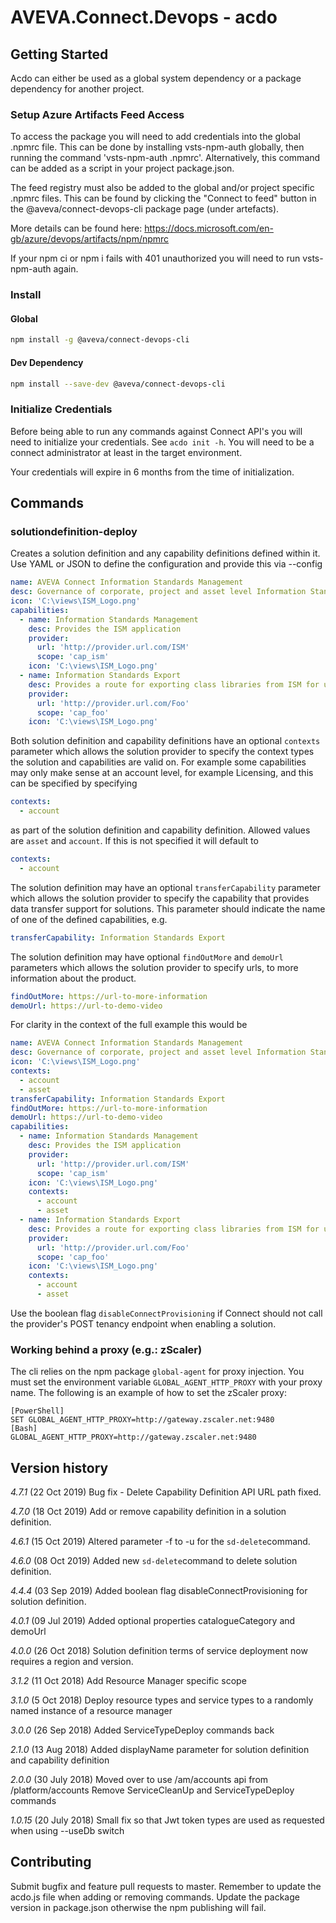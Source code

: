 # AVEVA.Connect.Devops - acdo

## Getting Started

Acdo can either be used as a global system dependency or a package dependency for another project.

### Setup Azure Artifacts Feed Access

To access the package you will need to add credentials into the global .npmrc file.  This can be done by installing vsts-npm-auth globally, then running the command 'vsts-npm-auth .npmrc'.  Alternatively, this command can be added as a script in your project package.json.

The feed registry must also be added to the global and/or project specific .npmrc files.  This can be found by clicking the "Connect to feed" button in the @aveva/connect-devops-cli package page (under artefacts).

More details can be found here: https://docs.microsoft.com/en-gb/azure/devops/artifacts/npm/npmrc

If your npm ci or npm i fails with 401 unauthorized you will need to run vsts-npm-auth again.

### Install

#### Global

```bash
npm install -g @aveva/connect-devops-cli
```

#### Dev Dependency

```bash
npm install --save-dev @aveva/connect-devops-cli
```

### Initialize Credentials

Before being able to run any commands against Connect API's you will need to initialize your credentials. See `acdo init -h`. You will need to be a connect administrator at least in the target environment.

Your credentials will expire in 6 months from the time of initialization.

## Commands

### solutiondefinition-deploy

Creates a solution definition and any capability definitions defined within it. Use YAML or JSON to define the configuration and provide this via --config

```yaml
name: AVEVA Connect Information Standards Management
desc: Governance of corporate, project and asset level Information Standards
icon: 'C:\views\ISM_Logo.png'
capabilities:
  - name: Information Standards Management
    desc: Provides the ISM application
    provider:
      url: 'http://provider.url.com/ISM'
      scope: 'cap_ism'
    icon: 'C:\views\ISM_Logo.png'
  - name: Information Standards Export
    desc: Provides a route for exporting class libraries from ISM for use in other packages
    provider:
      url: 'http://provider.url.com/Foo'
      scope: 'cap_foo'
    icon: 'C:\views\ISM_Logo.png'
```

Both solution definition and capability definitions have an optional ```contexts``` parameter which allows the solution provider to specify the context types the solution and capabilities are valid on. For example some capabilities may only make sense at an account level, for example Licensing, and this can be specified by specifying
```yaml
contexts:
  - account
```
as part of the solution definition and capability definition. Allowed values are ```asset``` and ```account```. If this is not specified it will default to
```yaml
contexts:
  - account
```

The solution definition may have an optional ```transferCapability``` parameter which allows the solution provider to specify the capability that provides data transfer support for solutions. This parameter should indicate the name of one of the defined capabilities, e.g.
```yaml
transferCapability: Information Standards Export
```

The solution definition may have optional ```findOutMore``` and ```demoUrl``` parameters which allows the solution provider to specify urls,  to more information about the product.
```yaml
findOutMore: https://url-to-more-information
demoUrl: https://url-to-demo-video
```

For clarity in the context of the full example this would be
```yaml
name: AVEVA Connect Information Standards Management
desc: Governance of corporate, project and asset level Information Standards
icon: 'C:\views\ISM_Logo.png'
contexts:
  - account
  - asset
transferCapability: Information Standards Export
findOutMore: https://url-to-more-information
demoUrl: https://url-to-demo-video
capabilities:
  - name: Information Standards Management
    desc: Provides the ISM application
    provider:
      url: 'http://provider.url.com/ISM'
      scope: 'cap_ism'
    icon: 'C:\views\ISM_Logo.png'
    contexts:
      - account
      - asset
  - name: Information Standards Export
    desc: Provides a route for exporting class libraries from ISM for use in other packages
    provider:
      url: 'http://provider.url.com/Foo'
      scope: 'cap_foo'
    icon: 'C:\views\ISM_Logo.png'
    contexts:
      - account
      - asset
```

Use the boolean flag ```disableConnectProvisioning``` if Connect should not call the provider's POST tenancy endpoint when enabling a solution.

### Working behind a proxy (e.g.: zScaler)
The cli relies on the npm package `global-agent` for proxy injection. You must set the environment variable `GLOBAL_AGENT_HTTP_PROXY` with your proxy name. The following is an example of how to set the zScaler proxy:
````
[PowerShell]
SET GLOBAL_AGENT_HTTP_PROXY=http://gateway.zscaler.net:9480
[Bash]
GLOBAL_AGENT_HTTP_PROXY=http://gateway.zscaler.net:9480
````

## Version history
*4.7.1* (22 Oct 2019)
Bug fix - Delete Capability Definition API URL path fixed.

*4.7.0* (18 Oct 2019)
Add or remove capability definition in a solution definition.

*4.6.1* (15 Oct 2019)
Altered parameter -f to -u for the `sd-delete`command.

*4.6.0* (08 Oct 2019)
Added new `sd-delete`command to delete solution definition.

*4.4.4* (03 Sep 2019)
Added boolean flag disableConnectProvisioning for solution definition.

*4.0.1* (09 Jul 2019)
Added optional properties catalogueCategory and demoUrl

*4.0.0* (26 Oct 2018)
Solution definition terms of service deployment now requires a region and version.

*3.1.2* (11 Oct 2018)
Add Resource Manager specific scope

*3.1.0* (5 Oct 2018)
Deploy resource types and service types to a randomly named instance of a resource manager

*3.0.0* (26 Sep 2018)
Added ServiceTypeDeploy commands back

*2.1.0* (13 Aug 2018)
Added displayName parameter for solution definition and capability definition

*2.0.0* (30 July 2018)
Moved over to use /am/accounts api from /platform/accounts
Remove ServiceCleanUp and ServiceTypeDeploy commands

*1.0.15* (20 July 2018)
Small fix so that Jwt token types are used as requested when using --useDb switch

## Contributing
Submit bugfix and feature pull requests to master.
Remember to update the acdo.js file when adding or removing commands.
Update the package version in package.json otherwise the npm publishing will fail.
